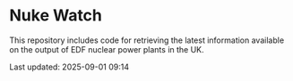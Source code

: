 # Nuke Watch

This repository includes code for retrieving the latest information available on the output of EDF nuclear power plants in the UK.

Last updated: 2025-09-01 09:14